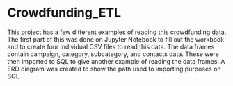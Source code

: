 # Crowdfunding_ETL

 This project has a few different examples of reading this crowdfunding data. The first part of this was done on Jupyter Notebook to fill out the workbook and to create four individual CSV files to read this data. The data frames contain campaign, category, subcategory, and contacts data. These were then imported to SQL to give another example of reading the data frames. A ERD diagram was created to show the path used to importing purposes on SQL.
